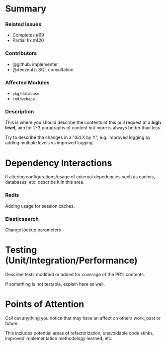 <!--Note these comments do not need to be deleted, and will not show up in the final PR-->

# Summary

### Related Issues
<!--Required-->

- Completes #69
- Partial fix #420

### Contributors
<!--Required-->
- @github: implementer
- @deeznutz: SQL consultation

### Affected Modules
<!--Required-->

- `pkg/database`
- `cmd/webapp`

### Description
<!--Required-->
This is where you should describe the contents of this pull request at a **high level**, aim for 2-3 paragraphs of content but more is always better than less.

Try to describe the changes in a "did X by Y", e.g. improved logging by adding multiple levels vs improved logging.

# Dependency Interactions
<!--Optional-->

If altering configurations/usage of external depedencies such as caches, databases, etc. describe it in this area.

### Redis
Adding usage for session caches.

### Elasticsearch
Change lookup parameters

# Testing (Unit/Integration/Performance)
<!--Optional if no tests altered/added-->
Describe tests modified or added for coverage of the PR's contents.

If something is not testable, explain here as well.

# Points of Attention
<!--Optional, use as often as possible-->
Call out anything you notice that may have an affect on others work, past or future.

This includes potential areas of refactorization, unavoidable code stinks, improved implementation methodology learned, etc.
